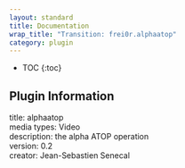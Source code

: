 ```yaml
---
layout: standard
title: Documentation
wrap_title: "Transition: frei0r.alphaatop"
category: plugin
---
```

* TOC
{:toc}

## Plugin Information

title: alphaatop  
media types:
Video  
description: the alpha ATOP operation  
version: 0.2  
creator: Jean-Sebastien Senecal  
